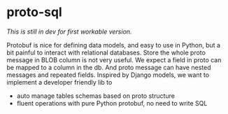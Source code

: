 # proto-sql

*This is still in dev for first workable version.*

Protobuf is nice for defining data models, and easy to use in Python, but a bit painful to interact with relational databases.
Store the whole proto message in BLOB column is not very useful. We expect a field in proto can be mapped to a column in the db.
And proto message can have nested messages and repeated fields.
Inspired by Django models, we want to implement a developer friendly lib to 
* auto manage tables schemas based on proto structure
* fluent operations with pure Python protobuf, no need to write SQL


